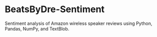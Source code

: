 # BeatsByDre-Sentiment
Sentiment analysis of Amazon wireless speaker reviews using Python, Pandas, NumPy, and TextBlob.
